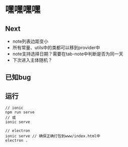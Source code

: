 # 嘿嘿嘿嘿

## Next
* note列表边距变小
* 所有常量、utils中的类都可以移到provider中
* note支持选择日期？需要在tab-note中判断是否为同一天
* 下次进入主体随机？

## 已知bug

## 运行

```
// ionic
npm run serve 
// 或
ionic serve
```

```
// electron
ionic serve // 确保正确打包到www/index.html中
electron .
```
